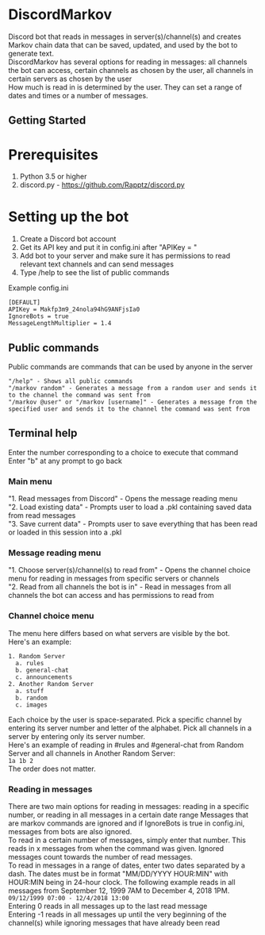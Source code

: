 # DiscordMarkov
Discord bot that reads in messages in server(s)/channel(s) and creates Markov chain data that can be saved, updated, and used by the bot to generate text.  
DiscordMarkov has several options for reading in messages: all channels the bot can access, certain channels as chosen by the user, all channels in certain servers as chosen by the user  
How much is read in is determined by the user. They can set a range of dates and times or a number of messages.

## Getting Started

# Prerequisites
1. Python 3.5 or higher  
2. discord.py - https://github.com/Rapptz/discord.py

# Setting up the bot
1. Create a Discord bot account  
2. Get its API key and put it in config.ini after "APIKey = "  
3. Add bot to your server and make sure it has permissions to read relevant text channels and can send messages  
4. Type /help to see the list of public commands  

Example config.ini  
```
[DEFAULT]
APIKey = Makfp3m9_24nola94hG9ANFjsIa0
IgnoreBots = true
MessageLengthMultiplier = 1.4
```

## Public commands
Public commands are commands that can be used by anyone in the server  
```
"/help" - Shows all public commands
"/markov random" - Generates a message from a random user and sends it to the channel the command was sent from
"/markov @user" or "/markov [username]" - Generates a message from the specified user and sends it to the channel the command was sent from
```

## Terminal help
Enter the number corresponding to a choice to execute that command  
Enter "b" at any prompt to go back  

### Main menu
"1. Read messages from Discord" - Opens the message reading menu  
"2. Load existing data" - Prompts user to load a .pkl containing saved data from read messages  
"3. Save current data" - Prompts user to save everything that has been read or loaded in this session into a .pkl  
### Message reading menu
"1. Choose server(s)/channel(s) to read from" - Opens the channel choice menu for reading in messages from specific servers or channels  
"2. Read from all channels the bot is in" - Read in messages from all channels the bot can access and has permissions to read from  
### Channel choice menu
The menu here differs based on what servers are visible by the bot.  
Here's an example:  
```
1. Random Server
  a. rules
  b. general-chat
  c. announcements
2. Another Random Server
  a. stuff
  b. random
  c. images
```
Each choice by the user is space-separated. Pick a specific channel by entering its server number and letter of the alphabet. Pick all channels in a server by entering only its server number.  
Here's an example of reading in #rules and #general-chat from Random Server and all channels in Another Random Server:  
```1a 1b 2```  
The order does not matter.  
### Reading in messages
There are two main options for reading in messages: reading in a specific number, or reading in all messages in a certain date range  Messages that are markov commands are ignored and if IgnoreBots is true in config.ini, messages from bots are also ignored.  
To read in a certain number of messages, simply enter that number. This reads in x messages from when the command was given. Ignored messages count towards the number of read messages.  
To read in messages in a range of dates, enter two dates separated by a dash. The dates must be in format "MM/DD/YYYY HOUR:MIN" with HOUR:MIN being in 24-hour clock. The following example reads in all messages from September 12, 1999 7AM to December 4, 2018 1PM.  
```09/12/1999 07:00 - 12/4/2018 13:00```  
Entering 0 reads in all messages up to the last read message  
Entering -1 reads in all messages up until the very beginning of the channel(s) while ignoring messages that have already been read  
